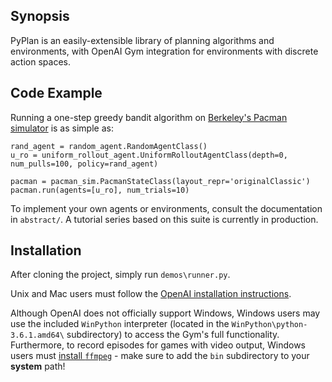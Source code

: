 ## Synopsis

PyPlan is an easily-extensible library of planning algorithms and environments, with OpenAI Gym integration for environments with discrete action spaces.

## Code Example

Running a one-step greedy bandit algorithm on [Berkeley's Pacman simulator](http://ai.berkeley.edu/project_overview.html) is as simple as:

```
rand_agent = random_agent.RandomAgentClass()
u_ro = uniform_rollout_agent.UniformRolloutAgentClass(depth=0, num_pulls=100, policy=rand_agent)

pacman = pacman_sim.PacmanStateClass(layout_repr='originalClassic')
pacman.run(agents=[u_ro], num_trials=10)
```

To implement your own agents or environments, consult the documentation in `abstract/`. A tutorial series based on this suite is currently in production.

## Installation

After cloning the project, simply run `demos\runner.py`. 

Unix and Mac users must follow the [OpenAI installation instructions](https://github.com/openai/gym#installation). 

Although OpenAI does not officially support Windows, Windows users may use the included `WinPython` interpreter (located in the `WinPython\python-3.6.1.amd64\` subdirectory) to access the Gym's full functionality. Furthermore, to record episodes for games with video output, Windows users must [install `ffmpeg`](http://www.wikihow.com/Install-FFmpeg-on-Windows) - make sure to add the `bin` subdirectory to your **system** path!
